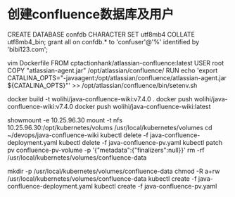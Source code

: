 

# 创建confluence数据库及用户
CREATE DATABASE confdb CHARACTER SET utf8mb4 COLLATE utf8mb4_bin;
grant all on confdb.* to 'confuser'@'%' identified by 'bibi123.com';


vim Dockerfile
FROM cptactionhank/atlassian-confluence:latest
USER root
COPY "atlassian-agent.jar" /opt/atlassian/confluence/
RUN echo 'export CATALINA_OPTS="-javaagent:/opt/atlassian/confluence/atlassian-agent.jar ${CATALINA_OPTS}"' >> /opt/atlassian/confluence/bin/setenv.sh

docker build -t wolihi/java-confluence-wiki:v7.4.0 .
docker push wolihi/java-confluence-wiki:v7.4.0
docker push wolihi/java-confluence-wiki:latest


showmount -e 10.25.96.30
mount -t nfs 10.25.96.30:/opt/kubernetes/volums /usr/local/kubernetes/volumes
cd ~/devops/java-confluence-wiki
kubectl delete -f java-confluence-deployment.yaml
kubectl delete -f java-confluence-pv.yaml
kubectl patch pv confluence-pv-volume -p '{"metadata":{"finalizers":null}}'
rm -rf /usr/local/kubernetes/volumes/confluence-data

mkdir -p /usr/local/kubernetes/volumes/confluence-data
chmod -R a+rw /usr/local/kubernetes/volumes/confluence-data
kubectl create -f java-confluence-deployment.yaml
kubectl create -f java-confluence-pv.yaml
